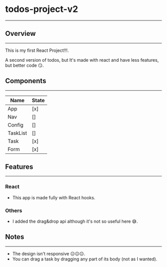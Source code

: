 # todos-project-v2

---

## Overview

---

This is my first React Project!!!.

A second version of todos, but It's made with react and have less features, but better code 😏.

## Components

---

| Name     | State |
| -------- | ----- |
| App      | [x]   |
| Nav      | []    |
| Config   | []    |
| TaskList | []    |
| Task     | [x]   |
| Form     | [x]   |

## Features

---

### React

- This app is made fully with React hooks.

### Others

- I added the drag&drop api although it's not so useful here 😅.

## Notes

---

- The design isn't responsive 😐😐😐.
- You can drag a task by dragging any part of its body (not as I wanted).
